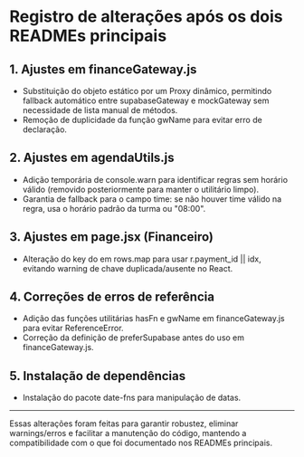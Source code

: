 # Registro de alterações após os dois READMEs principais

## 1. Ajustes em financeGateway.js
- Substituição do objeto estático por um Proxy dinâmico, permitindo fallback automático entre supabaseGateway e mockGateway sem necessidade de lista manual de métodos.
- Remoção de duplicidade da função gwName para evitar erro de declaração.

## 2. Ajustes em agendaUtils.js
- Adição temporária de console.warn para identificar regras sem horário válido (removido posteriormente para manter o utilitário limpo).
- Garantia de fallback para o campo time: se não houver time válido na regra, usa o horário padrão da turma ou "08:00".

## 3. Ajustes em page.jsx (Financeiro)
- Alteração do key do <tr> em rows.map para usar r.payment_id || idx, evitando warning de chave duplicada/ausente no React.

## 4. Correções de erros de referência
- Adição das funções utilitárias hasFn e gwName em financeGateway.js para evitar ReferenceError.
- Correção da definição de preferSupabase antes do uso em financeGateway.js.

## 5. Instalação de dependências
- Instalação do pacote date-fns para manipulação de datas.

---
Essas alterações foram feitas para garantir robustez, eliminar warnings/erros e facilitar a manutenção do código, mantendo a compatibilidade com o que foi documentado nos READMEs principais.
